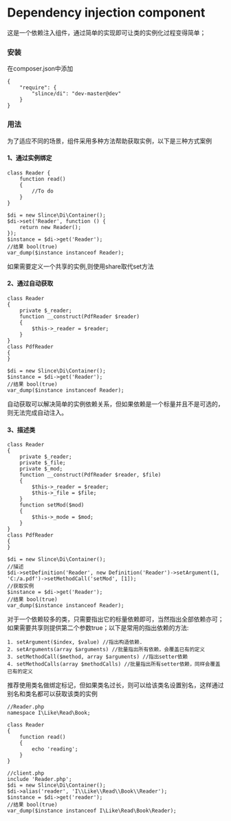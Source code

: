 ﻿# Dependency injection component

这是一个依赖注入组件，通过简单的实现即可让类的实例化过程变得简单；

### 安装

在composer.json中添加
```
{
    "require": {
        "slince/di": "dev-master@dev"
    }
}
```
### 用法

为了适应不同的场景，组件采用多种方法帮助获取实例，以下是三种方式案例

#### 1、通过实例绑定
```
class Reader {
    function read()
    {
        //To do
    } 
}

$di = new Slince\Di\Container();
$di->set('Reader', function () {
    return new Reader(); 
});
$instance = $di->get('Reader');
//结果 bool(true)
var_dump($instance instanceof Reader);
```
如果需要定义一个共享的实例,则使用share取代set方法

#### 2、通过自动获取
```
class Reader 
{
    private $_reader; 
    function __construct(PdfReader $reader)
    {
        $this->_reader = $reader;
    } 
}
class PdfReader
{
}

$di = new Slince\Di\Container();
$instance = $di->get('Reader');
//结果 bool(true)
var_dump($instance instanceof Reader);
```
自动获取可以解决简单的实例依赖关系，但如果依赖是一个标量并且不是可选的，则无法完成自动注入。

#### 3、描述类
```
class Reader 
{
    private $_reader;
    private $_file;
    private $_mod;
    function __construct(PdfReader $reader, $file)
    {
        $this->_reader = $reader;
        $this->_file = $file;
    }
    function setMod($mod)
    {
   	    $this->_mode = $mod;
    }
}
class PdfReader
{
}

$di = new Slince\Di\Container();
//描述
$di->setDefinition('Reader', new Definition('Reader')->setArgument(1, 'C:/a.pdf')->setMethodCall('setMod', [1]);
//获取实例
$instance = $di->get('Reader');
//结果 bool(true)
var_dump($instance instanceof Reader);
```
对于一个依赖较多的类，只需要指出它的标量依赖即可，当然指出全部依赖亦可；如果需要共享则提供第二个参数true；以下是常用的指出依赖的方法:
```
1. setArgument($index, $value) //指出构造依赖. 
2. setArguments(array $arguments) //批量指出所有依赖，会覆盖已有的定义
3. setMethodCall($method, array $arguments) //指出setter依赖
4. setMethodCalls(array $methodCalls) //批量指出所有setter依赖，同样会覆盖已有的定义
```
推荐使用类名做绑定标记，但如果类名过长，则可以给该类名设置别名，这样通过别名和类名都可以获取该类的实例
```
//Reader.php
namespace I\Like\Read\Book;

class Reader 
{
    function read()
    {
   	    echo 'reading';
    }
}

//client.php
include 'Reader.php';
$di = new Slince\Di\Container();
$di->alias('reader', 'I\\Like\\Read\\Book\\Reader');
$instance = $di->get('reader');
//结果 bool(true)
var_dump($instance instanceof I\Like\Read\Book\Reader); 
```

